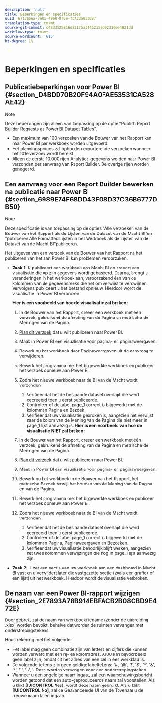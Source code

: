 ```yaml
---
description: 'null'
title: Beperkingen en specificaties
uuid: 6717b6ea-7e01-49b8-8f6e-fb733a03b687
translation-type: tm+mt
source-git-commit: c4833525816d81175a3446215eb92310ee4021dd
workflow-type: tm+mt
source-wordcount: '615'
ht-degree: 1%

---
```



# Beperkingen en specificaties

## Publicatiebeperkingen voor Power BI {#section_D4BDD70B20F94A0FAE53531CA528AE42}

>[!NOTE]
>
>Deze beperkingen zijn alleen van toepassing op de optie &quot;Publish Report Builder Requests as Power BI Dataset Tables&quot;.

* Een maximum van 100 verzoeken van de Bouwer van het Rapport kan naar Power BI per werkboek worden uitgevoerd.
* Het planningsproces zal ophouden exporterende verzoeken wanneer het 101e verzoek wordt bereikt.
* Alleen de eerste 10.000 rijen Analytics-gegevens worden naar Power BI verzonden per aanvraag van Report Builder. De overige rijen worden genegeerd.

## Een aanvraag voor een Report Builder bewerken na publicatie naar Power BI {#section_6989E74F68DD43F08D37C36B6777DB50}

>[!NOTE]
>
>Deze specificatie is van toepassing op de opties &quot;Alle verzoeken van de Bouwer van het Rapport als de Lijsten van de Dataset van de Macht BI&quot;en &quot;publiceren Alle Formatted Lijsten in het Werkboek als de Lijsten van de Dataset van de Macht BI&quot;publiceren.

Het uitgeven van een verzoek van de Bouwer van het Rapport na het publiceren van het aan Power BI kan problemen veroorzaken.

* **Zaak 1**: U publiceert een werkboek aan Macht BI en creeert een visualisatie die op zijn gegevens wordt gebaseerd. Daarna, brengt u veranderingen in het werkboek aan, veroorzakend één van de kolommen van de gegevensreeks die het om verwijst te verdwijnen. Vervolgens publiceert u het bestand opnieuw. Hierdoor wordt de visualisatie in Power BI verbroken.

   **Hier is een voorbeeld van hoe de visualisatie zal breken:**

   1. In de Bouwer van het Rapport, creeer een werkboek met één verzoek, gebruikend de afmeting van de Pagina en metrische de Meningen van de Pagina.
   1. [Plan dit verzoek](/help/analyze/report-builder/whats-new-arb.md#rb-5-5-section) dat u wilt publiceren naar Power BI.
   1. Maak in Power BI een visualisatie voor pagina- en paginaweergaven.
   1. Bewerk nu het werkboek door Paginaweergaven uit de aanvraag te verwijderen.
   1. Bewerk het programma met het bijgewerkte werkboek en publiceer het verzoek opnieuw aan Power BI.
   1. Zodra het nieuwe werkboek naar de BI van de Macht wordt verzonden

      1. Verifieer dat het de bestaande dataset overlapt die werd gecreeerd toen u eerst publiceerde.
      1. Controleer of de tabel page_1 correct is bijgewerkt met de kolommen Pagina en Bezoek.
      1. Verifieer dat uw visualisatie gebroken is, aangezien het verwijst naar de kolom van de Mening van de Pagina die niet meer in page_1 lijst aanwezig is.
   **Hier is een voorbeeld van hoe de visualisatie NIET zal breken:**

   1. In de Bouwer van het Rapport, creeer een werkboek met één verzoek, gebruikend de afmeting van de Pagina en metrische de Meningen van de Pagina.
   1. [Plan dit verzoek](/help/analyze/report-builder/whats-new-arb.md#rb-5-5-section) dat u wilt publiceren naar Power BI.
   1. Maak in Power BI een visualisatie voor pagina- en paginaweergaven.
   1. Bewerk nu het werkboek in de Bouwer van het Rapport, het metrische Bezoek terwijl het houden van de Mening van de Pagina en van de Pagina.
   1. Bewerk het programma met het bijgewerkte werkboek en publiceer het verzoek opnieuw aan Power BI.
   1. Zodra het nieuwe werkboek naar de BI van de Macht wordt verzonden

      1. Verifieer dat het de bestaande dataset overlapt die werd gecreeerd toen u eerst publiceerde.
      1. Controleer of de tabel page_1 correct is bijgewerkt met de kolommen Pagina, Paginaweergaven en Bezoeken.
      1. Verifieer dat uw visualisatie behoorlijk blijft werken, aangezien het twee kolommen verwijzingen die nog in page_1 lijst aanwezig zijn.


* **Zaak 2**: U zet een sectie van uw werkboek aan een dashboard in Macht BI vast en u verwijdert later die vastgezette sectie (zoals een grafiek of een lijst) uit het werkboek. Hierdoor wordt de visualisatie verbroken.

## De naam van een Power BI-rapport wijzigen {#section_2E7893A78B914EBFACB2B08CBD9E472E}

Door gebrek, zal de naam van werkboekfilename (zonder de uitbreiding .xlsx) worden bevolkt, behalve dat worden de ruimten vervangen met onderstrepingstekens.

Houd rekening met het volgende:

* Het label mag geen combinatie zijn van letters en cijfers die kunnen worden verward met een rij- en kolomadres. A100 kan bijvoorbeeld geen label zijn, omdat dit het adres van een cel in een werkblad is.
* De volgende tekens zijn geen geldige labeltekens: &#39;#&#39;, &#39;@&#39;, &#39;!&#39;, &#39;$&#39;, &#39;^&#39;, &#39;&amp;&#39;, &#39;*&#39;, &#39;`&#39;, &#39;~&#39;, &#39;. Deze worden vervangen door een onderstrepingsteken.
* Wanneer u een ongeldige naam ingaat, zal een waarschuwingsbericht worden getoond dat een auto-geproduceerde naam zal voorstellen. Als u klikt **[!UICONTROL Yes]**, wordt deze naam gebruikt. Als u klikt **[!UICONTROL No]**, zal de Geavanceerde UI van de Tovenaar u de nieuwe naam laten ingaan.

